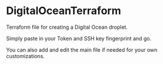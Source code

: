 # DigitalOceanTerraform
Terraform file for creating a Digital Ocean droplet.

Simply paste in your Token and SSH key fingerprint and go.

You can also add and edit the main file if needed for your own customizations.
